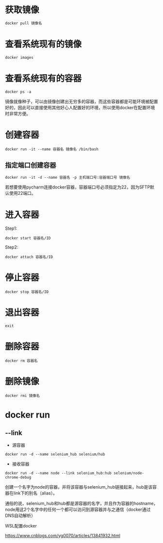 # 获取镜像

```python
docker pull 镜像名
```



# 查看系统现有的镜像

```python
docker images
```



# 查看系统现有的容器

```
docker ps -a
```

镜像就像种子，可以由镜像创建出无穷多的容器，而这些容器都是可能环境被配置好的，因此可以直接使用其他好心人配置好的环境，所以使用docker在配置环境时非常方便。

# 创建容器

```
docker run -it --name 容器名 镜像名 /bin/bash
```

## 指定端口创建容器

```
docker run -it -d --name 容器名 -p 主机端口号:容器端口号 镜像名
```

若想要使用pycharm连接docker容器，容器端口号必须指定为22，因为SFTP默认使用22端口。



# 进入容器

Step1:

```
docker start 容器名/ID
```



Step2:

```
docker attach 容器名/ID
```





# 停止容器

```
docker stop 容器名/ID
```



# 退出容器

```
exit
```



# 删除容器

```
docker rm 容器名
```



# 删除镜像

```
docker rmi 镜像名
```



# docker run

## --link

- 源容器

```
docker run -d --name selenium_hub selenium/hub
```

- 接收容器

```
docker run -d --name node --link selenium_hub:hub selenium/node-chrome-debug
```

创建一个名字为node的容器，并将该容器与selenium_hub链接起来，hub是该容器在link下的别名（alias）。

通俗的说，selenium_hub和hub都是源容器的名字，并且作为容器的hostname，node用这2个名字中的任何一个都可以访问到源容器并与之通信（docker通过DNS自动解析）



WSL配置docker

https://www.cnblogs.com/yg0070/articles/13841932.html
